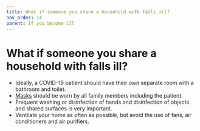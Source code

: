 ```yaml
---
title: What if someone you share a household with falls ill?
nav_order: 14
parent: If you become ill
---
```


What if someone you share a household with falls ill?
====================================================

* Ideally, a COVID-19 patient should have their own separate room with a bathroom and toilet.
* [Masks](masks.md) should be worn by all family members including the patient.
* Frequent washing or disinfection of hands and disinfection of objects and shared surfaces is very important.
* Ventilate your home as often as possible, but avoid the use of fans, air conditioners and air purifiers.

